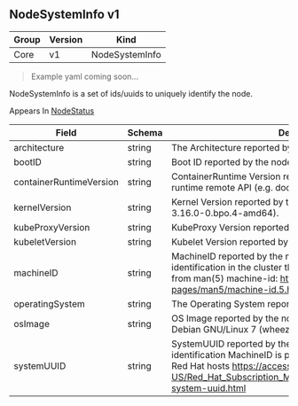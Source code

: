 ## NodeSystemInfo v1

Group        | Version     | Kind
------------ | ---------- | -----------
Core | v1 | NodeSystemInfo

> Example yaml coming soon...



NodeSystemInfo is a set of ids/uuids to uniquely identify the node.

<aside class="notice">
Appears In  <a href="#nodestatus-v1">NodeStatus</a> </aside>

Field        | Schema     | Description
------------ | ---------- | -----------
architecture | string | The Architecture reported by the node
bootID | string | Boot ID reported by the node.
containerRuntimeVersion | string | ContainerRuntime Version reported by the node through runtime remote API (e.g. docker://1.5.0).
kernelVersion | string | Kernel Version reported by the node from 'uname -r' (e.g. 3.16.0-0.bpo.4-amd64).
kubeProxyVersion | string | KubeProxy Version reported by the node.
kubeletVersion | string | Kubelet Version reported by the node.
machineID | string | MachineID reported by the node. For unique machine identification in the cluster this field is prefered. Learn more from man(5) machine-id: http://man7.org/linux/man-pages/man5/machine-id.5.html
operatingSystem | string | The Operating System reported by the node
osImage | string | OS Image reported by the node from /etc/os-release (e.g. Debian GNU/Linux 7 (wheezy)).
systemUUID | string | SystemUUID reported by the node. For unique machine identification MachineID is prefered. This field is specific to Red Hat hosts https://access.redhat.com/documentation/en-US/Red_Hat_Subscription_Management/1/html/RHSM/getting-system-uuid.html

